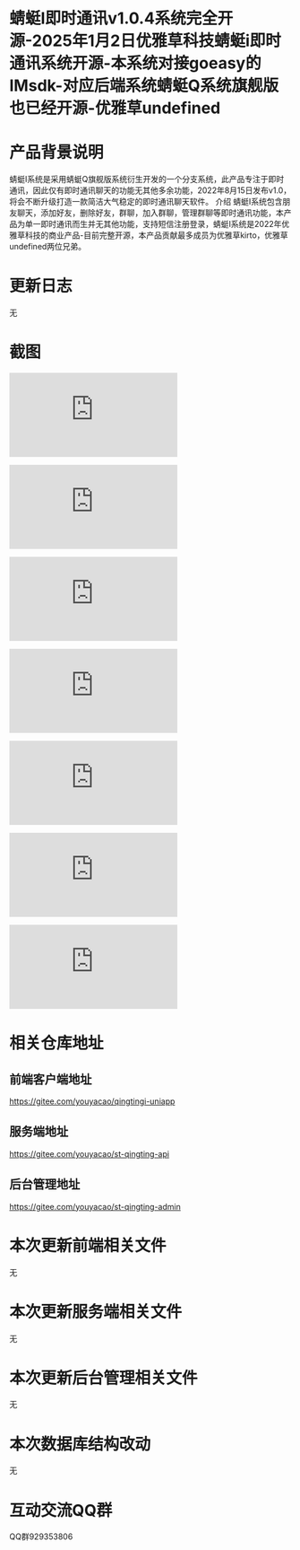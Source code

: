 
# 蜻蜓I即时通讯v1.0.4系统完全开源-2025年1月2日优雅草科技蜻蜓i即时通讯系统开源-本系统对接goeasy的IMsdk-对应后端系统蜻蜓Q系统旗舰版也已经开源-优雅草undefined


# 产品背景说明

蜻蜓I系统是采用蜻蜓Q旗舰版系统衍生开发的一个分支系统，此产品专注于即时通讯，因此仅有即时通讯聊天的功能无其他多余功能，2022年8月15日发布v1.0，将会不断升级打造一款简洁大气稳定的即时通讯聊天软件。 介绍 蜻蜓I系统包含朋友聊天，添加好友，删除好友，群聊，加入群聊，管理群聊等即时通讯功能，本产品为单一即时通讯而生并无其他功能，支持短信注册登录，蜻蜓I系统是2022年优雅草科技的商业产品-目前完整开源，本产品贡献最多成员为优雅草kirto，优雅草undefined两位兄弟。

# 更新日志

无

# 截图

![](https://doc.youyacao.com/server/index.php?s=/api/attachment/visitFile&sign=25e7e44423b384b49caf29d92bd95481)


![](https://doc.youyacao.com/server/index.php?s=/api/attachment/visitFile&sign=94799d0ce9d88824d09d1353f7864a5d)


![](https://doc.youyacao.com/server/index.php?s=/api/attachment/visitFile&sign=d2d75c3009d76cd830bd3ee15e9959bd)

![](https://doc.youyacao.com/server/index.php?s=/api/attachment/visitFile&sign=cca782ff3f31062a80c0f36e9c3021eb)

![](https://doc.youyacao.com/server/index.php?s=/api/attachment/visitFile&sign=a8da481fc7df0fd28fd2739039cf27ed)

![](https://doc.youyacao.com/server/index.php?s=/api/attachment/visitFile&sign=d3bc3278208a67932923b80437a0ecc6)

![](https://doc.youyacao.com/server/index.php?s=/api/attachment/visitFile&sign=0951e9d2eae6e1850ebca8deedb31553)
# 相关仓库地址

## 前端客户端地址

https://gitee.com/youyacao/qingtingi-uniapp

## 服务端地址

https://gitee.com/youyacao/st-qingting-api
## 后台管理地址
https://gitee.com/youyacao/st-qingting-admin


# 本次更新前端相关文件

无



# 本次更新服务端相关文件
无

# 本次更新后台管理相关文件
无


# 本次数据库结构改动

无

# 互动交流QQ群

QQ群929353806